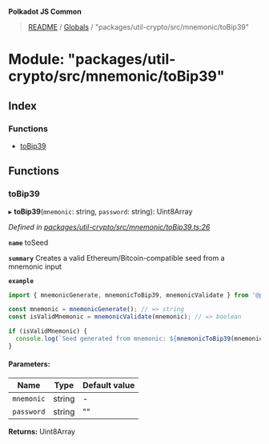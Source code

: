 **Polkadot JS Common**

> [README](../README.md) / [Globals](../globals.md) / "packages/util-crypto/src/mnemonic/toBip39"

# Module: "packages/util-crypto/src/mnemonic/toBip39"

## Index

### Functions

* [toBip39](_packages_util_crypto_src_mnemonic_tobip39_.md#tobip39)

## Functions

### toBip39

▸ **toBip39**(`mnemonic`: string, `password`: string): Uint8Array

*Defined in [packages/util-crypto/src/mnemonic/toBip39.ts:26](https://github.com/polkadot-js/common/blob/30198d1a/packages/util-crypto/src/mnemonic/toBip39.ts#L26)*

**`name`** toSeed

**`summary`** Creates a valid Ethereum/Bitcoin-compatible seed from a mnemonic input

**`example`** 
<BR>

```javascript
import { mnemonicGenerate, mnemonicToBip39, mnemonicValidate } from '@polkadot/util-crypto';

const mnemonic = mnemonicGenerate(); // => string
const isValidMnemonic = mnemonicValidate(mnemonic); // => boolean

if (isValidMnemonic) {
  console.log(`Seed generated from mnemonic: ${mnemonicToBip39(mnemonic)}`); => u8a
}
```

#### Parameters:

Name | Type | Default value |
------ | ------ | ------ |
`mnemonic` | string | - |
`password` | string | "" |

**Returns:** Uint8Array
